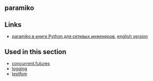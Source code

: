 ## paramiko

## Links

* [paramiko в книге Python для сетевых инженеров](https://pyneng.readthedocs.io/ru/latest/book/18_ssh_telnet/paramiko.html), [english version](https://pyneng.readthedocs.io/en/latest/book/18_ssh_telnet/paramiko.html)

## Used in this section

* [concurrent.futures](https://github.com/natenka/pyneng-examples/tree/main/concurrent_futures)
* [logging](https://github.com/natenka/pyneng-examples/tree/main/logging)
* [textfsm](https://github.com/natenka/pyneng-examples/tree/main/textfsm)

